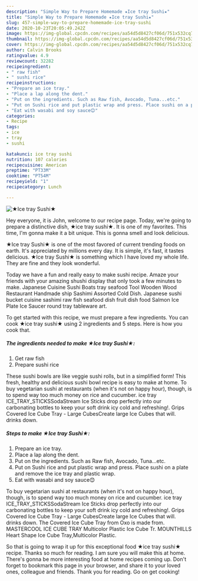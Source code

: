 ```yaml
---
description: "Simple Way to Prepare Homemade ★Ice tray Sushi★"
title: "Simple Way to Prepare Homemade ★Ice tray Sushi★"
slug: 457-simple-way-to-prepare-homemade-ice-tray-sushi
date: 2020-10-23T20:05:49.242Z
image: https://img-global.cpcdn.com/recipes/aa54d5d8427cf06d/751x532cq70/★ice-tray-sushi★-recipe-main-photo.jpg
thumbnail: https://img-global.cpcdn.com/recipes/aa54d5d8427cf06d/751x532cq70/★ice-tray-sushi★-recipe-main-photo.jpg
cover: https://img-global.cpcdn.com/recipes/aa54d5d8427cf06d/751x532cq70/★ice-tray-sushi★-recipe-main-photo.jpg
author: Calvin Brooks
ratingvalue: 4.9
reviewcount: 32282
recipeingredient:
- " raw fish"
- " sushi rice"
recipeinstructions:
- "Prepare an ice tray."
- "Place a lap along the dent."
- "Put on the ingredients. Such as Raw fish, Avocado, Tuna...etc."
- "Put on Sushi rice and put plastic wrap and press. Place sushi on a plate and remove the ice tray and plastic wrap."
- "Eat with wasabi and soy sauce😊"
categories:
- Recipe
tags:
- ice
- tray
- sushi

katakunci: ice tray sushi 
nutrition: 107 calories
recipecuisine: American
preptime: "PT33M"
cooktime: "PT54M"
recipeyield: "1"
recipecategory: Lunch

---
```



![★Ice tray Sushi★](https://img-global.cpcdn.com/recipes/aa54d5d8427cf06d/751x532cq70/★ice-tray-sushi★-recipe-main-photo.jpg)

Hey everyone, it is John, welcome to our recipe page. Today, we're going to prepare a distinctive dish, ★ice tray sushi★. It is one of my favorites. This time, I'm gonna make it a bit unique. This is gonna smell and look delicious.

★Ice tray Sushi★ is one of the most favored of current trending foods on earth. It's appreciated by millions every day. It is simple, it's fast, it tastes delicious. ★Ice tray Sushi★ is something which I have loved my whole life. They are fine and they look wonderful.

Today we have a fun and really easy to make sushi recipe. Amaze your friends with your amazing shushi display that only took a few minutes to make. Japanese Cuisine Sushi Boats tray seafood Tool Wooden Wood Restaurant Handmade ship Sashimi Assorted Cold Dish. Japanese sushi bucket cuisine sashimi raw fish seafood dish fruit dish food Salmon Ice Plate Ice Saucer round tray tableware art.


To get started with this recipe, we must prepare a few ingredients. You can cook ★ice tray sushi★ using 2 ingredients and 5 steps. Here is how you cook that.

<!--inarticleads1-->

##### The ingredients needed to make ★Ice tray Sushi★:

1. Get  raw fish
1. Prepare  sushi rice


These sushi bowls are like veggie sushi rolls, but in a simplified form! This fresh, healthy and delicious sushi bowl recipe is easy to make at home. To buy vegetarian sushi at restaurants (when it&#39;s not on happy hour), though, is to spend way too much money on rice and cucumber. ice tray ICE_TRAY_STICKSSodaStream Ice Sticks drop perfectly into our carbonating bottles to keep your soft drink icy cold and refreshing!. Grips Covered Ice Cube Tray - Large CubesCreate large Ice Cubes that will. drinks down. 

<!--inarticleads2-->

##### Steps to make ★Ice tray Sushi★:

1. Prepare an ice tray.
1. Place a lap along the dent.
1. Put on the ingredients. Such as Raw fish, Avocado, Tuna...etc.
1. Put on Sushi rice and put plastic wrap and press. Place sushi on a plate and remove the ice tray and plastic wrap.
1. Eat with wasabi and soy sauce😊


To buy vegetarian sushi at restaurants (when it&#39;s not on happy hour), though, is to spend way too much money on rice and cucumber. ice tray ICE_TRAY_STICKSSodaStream Ice Sticks drop perfectly into our carbonating bottles to keep your soft drink icy cold and refreshing!. Grips Covered Ice Cube Tray - Large CubesCreate large Ice Cubes that will. drinks down. The Covered Ice Cube Tray from Oxo is made from. MASTERCOOL ICE CUBE TRAY Multicolor Plastic Ice Cube Tr. MOUNTHILLS Heart Shape Ice Cube Tray,Multicolor Plastic. 

So that is going to wrap it up for this exceptional food ★ice tray sushi★ recipe. Thanks so much for reading. I am sure you will make this at home. There's gonna be more interesting food at home recipes coming up. Don't forget to bookmark this page in your browser, and share it to your loved ones, colleague and friends. Thank you for reading. Go on get cooking!
